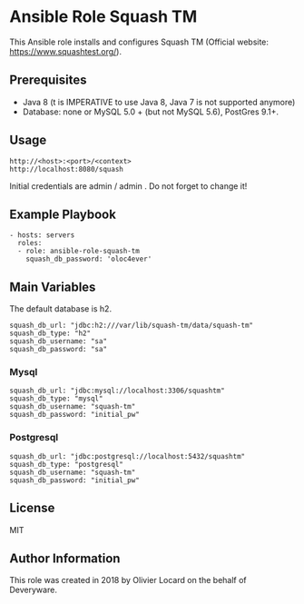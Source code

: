 # Ansible Role Squash TM

This Ansible role installs and configures Squash TM (Official website: https://www.squashtest.org/).

## Prerequisites

* Java 8 (t is IMPERATIVE to use Java 8, Java 7 is not supported anymore)
* Database: none or MySQL 5.0 + (but not MySQL 5.6), PostGres 9.1+.

## Usage

    http://<host>:<port>/<context>
    http://localhost:8080/squash

Initial credentials are admin / admin . Do not forget to change it!

## Example Playbook

    - hosts: servers
      roles:
      - role: ansible-role-squash-tm
        squash_db_password: 'oloc4ever'

## Main Variables

The default database is h2.

    squash_db_url: "jdbc:h2:///var/lib/squash-tm/data/squash-tm"
    squash_db_type: "h2"
    squash_db_username: "sa"
    squash_db_password: "sa"

### Mysql

    squash_db_url: "jdbc:mysql://localhost:3306/squashtm"
    squash_db_type: "mysql"
    squash_db_username: "squash-tm"
    squash_db_password: "initial_pw"

### Postgresql

    squash_db_url: "jdbc:postgresql://localhost:5432/squashtm"
    squash_db_type: "postgresql"
    squash_db_username: "squash-tm"
    squash_db_password: "initial_pw"

## License

MIT

##  Author Information

This role was created in 2018 by Olivier Locard on the behalf of Deveryware.
